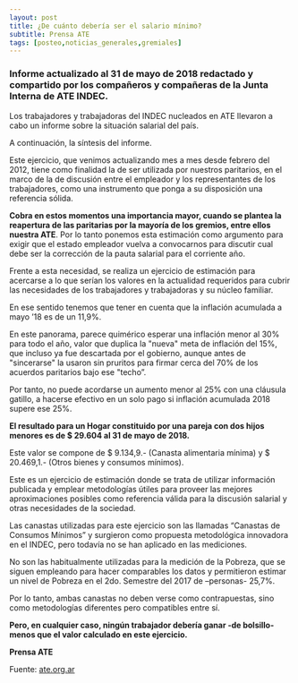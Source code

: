 ```yaml
---
layout: post
title: ¿De cuánto debería ser el salario mínimo?
subtitle: Prensa ATE
tags: [posteo,noticias_generales,gremiales]
---
```


### Informe actualizado al 31 de mayo de 2018 redactado y compartido por los compañeros y compañeras de la Junta Interna de ATE INDEC.

<div class="alert alert-info" role="alert">
Los trabajadores y trabajadoras del INDEC nucleados en ATE llevaron a cabo un informe sobre la situación salarial del país.

A continuación, la síntesis del informe.

</div>

Este ejercicio, que venimos actualizando mes a mes desde febrero del 2012, tiene como finalidad la de ser utilizada por nuestros paritarios, en el marco de la de discusión entre el empleador y los representantes de los trabajadores, como una instrumento que ponga a su disposición una referencia sólida.

**Cobra en estos momentos una importancia mayor, cuando se plantea la reapertura de las paritarias por la mayoría de los gremios, entre ellos nuestra ATE**. Por lo tanto ponemos esta estimación como argumento para exigir que el estado empleador vuelva a convocarnos para discutir cual debe ser la corrección de la pauta salarial para el corriente año.

Frente a esta necesidad, se realiza un ejercicio de estimación para acercarse a lo que serían los valores en la actualidad requeridos para cubrir las necesidades de los trabajadores y trabajadoras y su núcleo familiar.

En ese sentido tenemos que tener  en cuenta que la inflación acumulada a mayo ’18 es de un 11,9%.

En este panorama, parece quimérico esperar una inflación menor al 30% para todo el año, valor que duplica la "nueva" meta de inflación del 15%, que incluso ya fue descartada por el gobierno, aunque antes de "sincerarse" la usaron sin pruritos para firmar cerca del 70% de los acuerdos paritarios bajo ese "techo”.

Por tanto, no puede acordarse un aumento menor al 25% con una cláusula gatillo, a hacerse efectivo en un solo pago si inflación acumulada 2018 supere ese 25%.

**El resultado para un Hogar constituido por una pareja con dos hijos menores  es de $ 29.604 al 31 de mayo de 2018.**

Este valor se compone de $ 9.134,9.- (Canasta alimentaria mínima) y $ 20.469,1.- (Otros bienes y consumos mínimos).

Este es un ejercicio de estimación donde se trata de utilizar información publicada y emplear metodologías útiles para proveer las mejores aproximaciones posibles como referencia válida para la discusión salarial y otras necesidades de la sociedad.

Las canastas utilizadas para este ejercicio son las llamadas “Canastas de Consumos Mínimos” y surgieron como propuesta metodológica innovadora en el INDEC, pero todavía no se han aplicado en las mediciones.

No son las habitualmente utilizadas para la medición de la Pobreza, que se siguen empleando para hacer comparables los datos y permitieron estimar un nivel de Pobreza en el 2do. Semestre del 2017 de –personas- 25,7%.

Por lo tanto, ambas canastas no deben verse como contrapuestas, sino como metodologías diferentes pero compatibles entre sí.

**Pero, en cualquier caso, ningún trabajador debería ganar -de bolsillo- menos que el valor calculado en este ejercicio.**

**Prensa ATE**





Fuente: [ate.org.ar](http://ate.org.ar/nota.asp?id=12717&titulo=%C2%BFde-cuanto-deberia-ser-el-salario-minimo
)
